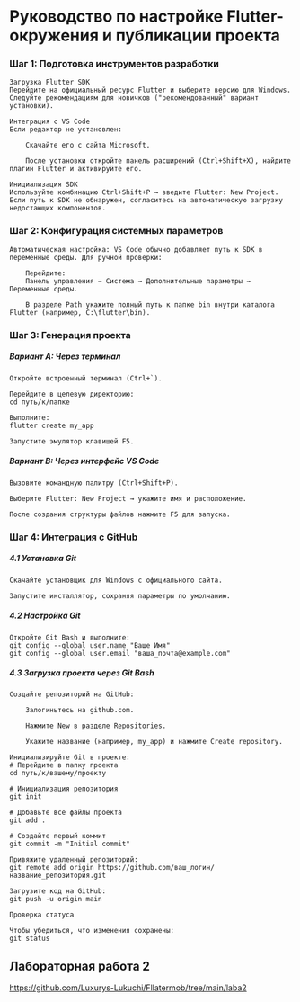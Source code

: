 # Руководство по настройке Flutter-окружения и публикации проекта
### Шаг 1: Подготовка инструментов разработки

    Загрузка Flutter SDK
    Перейдите на официальный ресурс Flutter и выберите версию для Windows. Следуйте рекомендациям для новичков ("рекомендованный" вариант установки).

    Интеграция с VS Code
    Если редактор не установлен:

        Скачайте его с сайта Microsoft.

        После установки откройте панель расширений (Ctrl+Shift+X), найдите плагин Flutter и активируйте его.

    Инициализация SDK
    Используйте комбинацию Ctrl+Shift+P → введите Flutter: New Project. Если путь к SDK не обнаружен, согласитесь на автоматическую загрузку недостающих компонентов.

### Шаг 2: Конфигурация системных параметров

    Автоматическая настройка: VS Code обычно добавляет путь к SDK в переменные среды. Для ручной проверки:

        Перейдите:
        Панель управления → Система → Дополнительные параметры → Переменные среды.

        В разделе Path укажите полный путь к папке bin внутри каталога Flutter (например, C:\flutter\bin).

### Шаг 3: Генерация проекта

##### Вариант A: Через терминал

    Откройте встроенный терминал (Ctrl+`).

    Перейдите в целевую директорию:
    cd путь/к/папке

    Выполните:
    flutter create my_app

    Запустите эмулятор клавишей F5.

##### Вариант B: Через интерфейс VS Code

    Вызовите командную палитру (Ctrl+Shift+P).

    Выберите Flutter: New Project → укажите имя и расположение.

    После создания структуры файлов нажмите F5 для запуска.

### Шаг 4: Интеграция с GitHub
##### 4.1 Установка Git

    Скачайте установщик для Windows с официального сайта.

    Запустите инсталлятор, сохраняя параметры по умолчанию.

##### 4.2 Настройка Git

    Откройте Git Bash и выполните:
    git config --global user.name "Ваше Имя"
    git config --global user.email "ваша_почта@example.com"

##### 4.3 Загрузка проекта через Git Bash

    Создайте репозиторий на GitHub:

        Залогиньтесь на github.com.

        Нажмите New в разделе Repositories.

        Укажите название (например, my_app) и нажмите Create repository.

    Инициализируйте Git в проекте:
    # Перейдите в папку проекта
    cd путь/к/вашему/проекту

    # Инициализация репозитория
    git init

    # Добавьте все файлы проекта
    git add .

    # Создайте первый коммит
    git commit -m "Initial commit"

    Привяжите удаленный репозиторий:
    git remote add origin https://github.com/ваш_логин/название_репозитория.git

    Загрузите код на GitHub:
    git push -u origin main

    Проверка статуса

    Чтобы убедиться, что изменения сохранены:
    git status


## Лабораторная работа 2
https://github.com/Luxurys-Lukuchi/Fllatermob/tree/main/laba2
